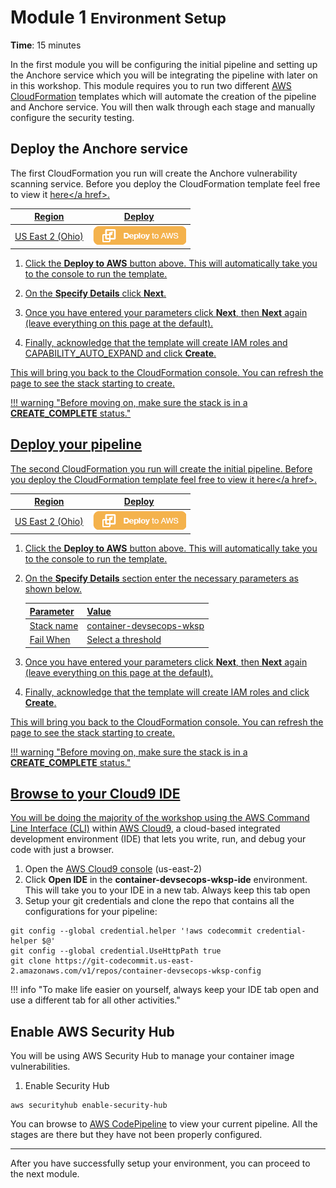 # Module 1 <small>Environment Setup</small>

**Time**: 15 minutes

In the first module you will be configuring the initial pipeline and setting up the Anchore service which you will be integrating the pipeline with later on in this workshop.  This module requires you to run two different <a href="https://aws.amazon.com/cloudformation/" target="_blank">AWS CloudFormation</a> templates which will automate the creation of the pipeline and Anchore service.  You will then walk through each stage and manually configure the security testing.

## Deploy the Anchore service

The first CloudFormation you run will create the Anchore vulnerability scanning service.  Before you deploy the CloudFormation template feel free to view it <a href="https://github.com/aws-samples/aws-container-devsecops-workshop/blob/master/anchore/anchore-fargate.yml" target="_blank">here</a href>.

Region| Deploy
------|-----
US East 2 (Ohio) | <a href="https://console.aws.amazon.com/cloudformation/home?region=us-east-2#/stacks/new?stackName=container-dso-wksp-anchore-stack&templateURL=https://s3.us-east-2.amazonaws.com/sa-security-specialist-workshops-us-east-2/devsecops/containers/anchore-fargate.yml" target="_blank">![Deploy Module 1 in us-west-2](./images/deploy-to-aws.png)</a>

1. Click the **Deploy to AWS** button above.  This will automatically take you to the console to run the template.  

2. On the **Specify Details** click **Next**. 
	
3. Once you have entered your parameters click **Next**, then **Next** again \(leave everything on this page at the default\).

4. Finally, acknowledge that the template will create IAM roles and CAPABILITY_AUTO_EXPAND and click **Create**.

This will bring you back to the CloudFormation console. You can refresh the page to see the stack starting to create.

!!! warning "Before moving on, make sure the stack is in a **CREATE_COMPLETE** status."

## Deploy your pipeline

The second CloudFormation you run will create the initial pipeline.  Before you deploy the CloudFormation template feel free to view it <a href="https://github.com/aws-samples/aws-container-devsecops-workshop/blob/master/initial-pipeline/pipeline-setup.yml" target="_blank">here</a href>.

Region| Deploy
------|-----
US East 2 (Ohio) | <a href="https://console.aws.amazon.com/cloudformation/home?region=us-east-2#/stacks/new?stackName=container-dso-wksp-pipeline-stack&templateURL=https://s3.us-east-2.amazonaws.com/sa-security-specialist-workshops-us-east-2/devsecops/containers/pipeline-setup.yml" target="_blank">![Deploy Module 1 in us-west-2](./images/deploy-to-aws.png)</a>

1. Click the **Deploy to AWS** button above.  This will automatically take you to the console to run the template.  

2. On the **Specify Details** section enter the necessary parameters as shown below. 

	| Parameter | Value  |
	|---|---|
	| Stack name | container-devsecops-wksp  |
	| Fail When | Select a threshold  |
	
3. Once you have entered your parameters click **Next**, then **Next** again \(leave everything on this page at the default\).

4. Finally, acknowledge that the template will create IAM roles and click **Create**.

This will bring you back to the CloudFormation console. You can refresh the page to see the stack starting to create. 

!!! warning "Before moving on, make sure the stack is in a **CREATE_COMPLETE** status."

## Browse to your Cloud9 IDE

You will be doing the majority of the workshop using the <a href="https://aws.amazon.com/cli/" target="_blank">AWS Command Line Interface (CLI)</a> within <a href="https://aws.amazon.com/cloud9/" target="_blank">AWS Cloud9</a>, a cloud-based integrated development environment (IDE) that lets you write, run, and debug your code with just a browser.

1.	Open the <a href="https://us-east-2.console.aws.amazon.com/cloud9/home?region=us-east-2" target="_blank">AWS Cloud9 console</a> (us-east-2)
2.	Click **Open IDE** in the **container-devsecops-wksp-ide** environment.  This will take you to your IDE in a new tab.  Always keep this tab open  
3.  Setup your git credentials and clone the repo that contains all the configurations for your pipeline:

```
git config --global credential.helper '!aws codecommit credential-helper $@'
git config --global credential.UseHttpPath true
git clone https://git-codecommit.us-east-2.amazonaws.com/v1/repos/container-devsecops-wksp-config
```

!!! info "To make life easier on yourself, always keep your IDE tab open and use a different tab for all other activities."

## Enable AWS Security Hub

You will be using AWS Security Hub to manage your container image vulnerabilities.

1.  Enable Security Hub

```
aws securityhub enable-security-hub
```

You can browse to <a href="https://us-east-2.console.aws.amazon.com/codesuite/codepipeline/pipelines/container-devsecops-wksp-pipeline/view" target="_blank">AWS CodePipeline</a> to view your current pipeline.  All the stages are there but they have not been properly configured.

---

After you have successfully setup your environment, you can proceed to the next module.